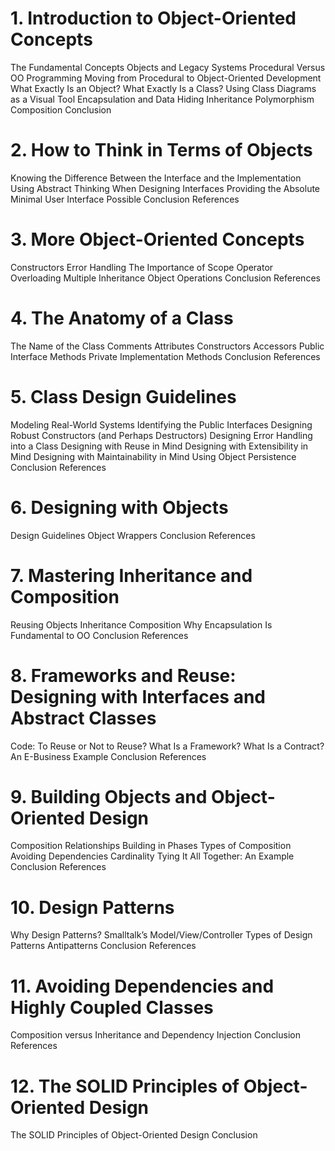 # 1. Introduction to Object-Oriented Concepts
The Fundamental Concepts
Objects and Legacy Systems
Procedural Versus OO Programming
Moving from Procedural to Object-Oriented Development
What Exactly Is an Object?
What Exactly Is a Class?
Using Class Diagrams as a Visual Tool
Encapsulation and Data Hiding
Inheritance
Polymorphism
Composition
Conclusion
# 2. How to Think in Terms of Objects
Knowing the Difference Between the Interface and the Implementation
Using Abstract Thinking When Designing Interfaces
Providing the Absolute Minimal User Interface Possible
Conclusion
References
# 3. More Object-Oriented Concepts
Constructors
Error Handling
The Importance of Scope
Operator Overloading
Multiple Inheritance
Object Operations
Conclusion
References
# 4. The Anatomy of a Class
The Name of the Class
Comments
Attributes
Constructors
Accessors
Public Interface Methods
Private Implementation Methods
Conclusion
References
# 5. Class Design Guidelines
Modeling Real-World Systems
Identifying the Public Interfaces
Designing Robust Constructors (and Perhaps Destructors)
Designing Error Handling into a Class
Designing with Reuse in Mind
Designing with Extensibility in Mind
Designing with Maintainability in Mind
Using Object Persistence
Conclusion
References
# 6. Designing with Objects
Design Guidelines
Object Wrappers
Conclusion
References
# 7. Mastering Inheritance and Composition
Reusing Objects
Inheritance
Composition
Why Encapsulation Is Fundamental to OO
Conclusion
References
# 8. Frameworks and Reuse: Designing with Interfaces and Abstract Classes
Code: To Reuse or Not to Reuse?
What Is a Framework?
What Is a Contract?
An E-Business Example
Conclusion
References
# 9. Building Objects and Object-Oriented Design
Composition Relationships
Building in Phases
Types of Composition
Avoiding Dependencies
Cardinality
Tying It All Together: An Example
Conclusion
References
# 10. Design Patterns
Why Design Patterns?
Smalltalk’s Model/View/Controller
Types of Design Patterns
Antipatterns
Conclusion
References
# 11. Avoiding Dependencies and Highly Coupled Classes
Composition versus Inheritance and Dependency Injection
Conclusion
References
# 12. The SOLID Principles of Object-Oriented Design
The SOLID Principles of Object-Oriented Design
Conclusion
